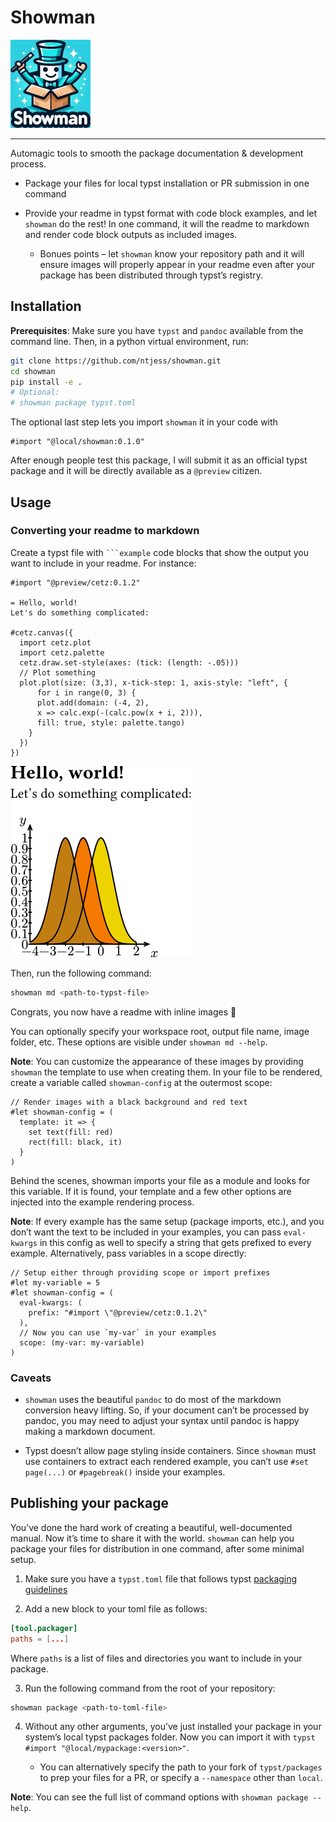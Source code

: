 # Showman

![](./showman.jpg)

------------------------------------------------------------------------

Automagic tools to smooth the package documentation & development
process.

- Package your files for local typst installation or PR submission in
  one command

- Provide your readme in typst format with code block examples, and let
  `showman` do the rest! In one command, it will the readme to markdown
  and render code block outputs as included images.

  - Bonues points – let `showman` know your repository path and it will
    ensure images will properly appear in your readme even after your
    package has been distributed through typst’s registry.

## Installation

**Prerequisites**: Make sure you have `typst` and `pandoc` available
from the command line. Then, in a python virtual environment, run:

``` bash
git clone https://github.com/ntjess/showman.git
cd showman
pip install -e .
# Optional:
# showman package typst.toml
```

The optional last step lets you import `showman` it in your code with

``` typ
#import "@local/showman:0.1.0"
```

After enough people test this package, I will submit it as an official
typst package and it will be directly available as a `@preview` citizen.

## Usage

### Converting your readme to markdown

Create a typst file with ```` ```example ```` code blocks that show the
output you want to include in your readme. For instance:

``` typst
#import "@preview/cetz:0.1.2"

= Hello, world!
Let's do something complicated:

#cetz.canvas({
  import cetz.plot
  import cetz.palette
  cetz.draw.set-style(axes: (tick: (length: -.05)))
  // Plot something
  plot.plot(size: (3,3), x-tick-step: 1, axis-style: "left", {
      for i in range(0, 3) {
      plot.add(domain: (-4, 2),
      x => calc.exp(-(calc.pow(x + i, 2))),
      fill: true, style: palette.tango)
    }
  })
})
```
![Example 1](assets/example-1.png)

Then, run the following command:

``` bash
showman md <path-to-typst-file>
```

Congrats, you now have a readme with inline images 🎉

You can optionally specify your workspace root, output file name, image
folder, etc. These options are visible under `showman md --help`.

**Note**: You can customize the appearance of these images by providing
`showman` the template to use when creating them. In your file to be
rendered, create a variable called `showman-config` at the outermost
scope:

``` typ
// Render images with a black background and red text
#let showman-config = (
  template: it => {
    set text(fill: red)
    rect(fill: black, it)
  }
)
```

Behind the scenes, showman imports your file as a module and looks for
this variable. If it is found, your template and a few other options are
injected into the example rendering process.

**Note**: If every example has the same setup (package imports, etc.),
and you don’t want the text to be included in your examples, you can
pass `eval-kwargs` in this config as well to specify a string that gets
prefixed to every example. Alternatively, pass variables in a scope
directly:

``` typ
// Setup either through providing scope or import prefixes
#let my-variable = 5
#let showman-config = (
  eval-kwargs: (
    prefix: "#import \"@preview/cetz:0.1.2\"
  ),
  // Now you can use `my-var` in your examples
  scope: (my-var: my-variable)
)
```

### Caveats

- `showman` uses the beautiful `pandoc` to do most of the markdown
  conversion heavy lifting. So, if your document can’t be processed by
  pandoc, you may need to adjust your syntax until pandoc is happy
  making a markdown document.

- Typst doesn’t allow page styling inside containers. Since `showman`
  must use containers to extract each rendered example, you can’t use
  `#set page(...)` or `#pagebreak()` inside your examples.

## Publishing your package

You’ve done the hard work of creating a beautiful, well-documented
manual. Now it’s time to share it with the world. `showman` can help you
package your files for distribution in one command, after some minimal
setup.

1.  Make sure you have a `typst.toml` file that follows typst [packaging
    guidelines](https://github.com/typst/packages)

2.  Add a new block to your toml file as follows:

``` toml
[tool.packager]
paths = [...]
```

Where `paths` is a list of files and directories you want to include in
your package.

3.  Run the following command from the root of your repository:

``` bash
showman package <path-to-toml-file>
```

4.  Without any other arguments, you’ve just installed your package in
    your system’s local typst packages folder. Now you can import it
    with `typst #import "@local/mypackage:<version>"`.

    - You can alternatively specify the path to your fork of
      `typst/packages` to prep your files for a PR, or specify a
      `--namespace` other than `local`.

**Note**: You can see the full list of command options with
`showman package --help`.